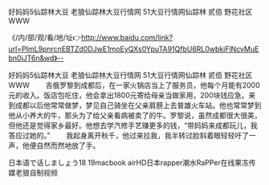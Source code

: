 好妈妈5仙踪林大豆
老狼仙踪林大豆行情网
51大豆行情网仙踪林 贰佰
野花社区WWW


《/内/部/观/看/地/址👉http://www.baidu.com/link?url=PImL9pnrcnEBTZd0DJwE1moEyQXs0YpuTA91QfbU6RL0wbkiFlNcvMuEbn0iJT6n&wd》--

好妈妈5仙踪林大豆
老狼仙踪林大豆行情网
51大豆行情网仙踪林 贰佰
野花社区WWW
　　吉俄罗黎到成都后，在一家火锅店当上了服务员，他每个月能有2000元的收入。饭店包吃住，他会拿出1800元寄给母亲当做家用，200块钱应急。来到成都以后他常常做梦，梦见自己骑坐在父亲肩膀上去普雄火车站。他也常常梦到他从小养大的牛，那头为了给父亲看病被卖了的牛。罗黎说，虽然成都很大很美，但他还是觉得家乡最好。他想去学汽修手艺赚更多的钱，“带妈妈来成都玩儿，我答应过她的。”
　　我起身离开秋千，他过来拉我，我半转过脸斜着眼轻轻吁了一声，他便自然而然地放了手。





日本语で话しましょう18 19macbook airHD日本rapper潮水RaPPer在线果冻传媒老狼自制视频
